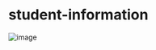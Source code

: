 # student-information
![image](https://user-images.githubusercontent.com/102707554/173797658-03e6adc5-e87f-41d6-912c-4ceeaa4ac38e.png)
